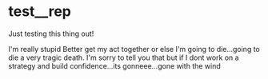 # test__rep
Just testing this thing out!

I'm really stupid
Better get my act together or else I'm going to die...going to die a very tragic death. I'm sorry to tell you that but if I dont work on a strategy and build confidence...its gonneee...gone with the wind
